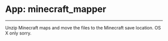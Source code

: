 # App: minecraft_mapper
***

Unzip Minecraft maps and move the files to the Minecraft save location. OS X only sorry.
